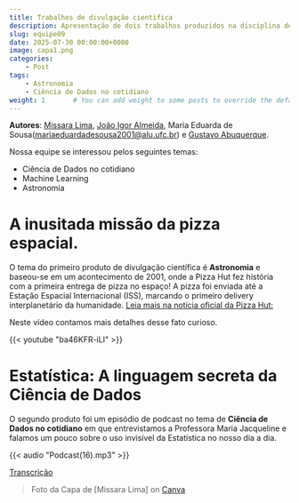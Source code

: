 ```yaml
---
title: Trabalhos de divulgação cientifica
description: Apresentação de dois trabalhos produzidos na disciplina de Introdução a Divulgação Científica
slug: equipe09
date: 2025-07-30 00:00:00+0000
image: capa1.png
categories:
    - Post
tags:
    - Astronomia
    - Ciência de Dados no cotidiano
weight: 1       # You can add weight to some posts to override the default sorting (date descending)
---
```


**Autores**: [Missara Lima](https://instagram.com/mislisialima), [João Igor Almeida](https://instagram.com/igoxrx), Maria Eduarda de Sousa(mariaeduardadesousa2001@alu.ufc.br) e [Gustavo Abuquerque](https://instagram.com/gusta._zzz). 

Nossa equipe se interessou pelos seguintes temas:

 - Ciência de Dados no cotidiano
 - Machine Learning
 - Astronomia
  
# A inusitada missão da pizza espacial.

O tema do primeiro produto de divulgação científica é **Astronomia** e baseou-se em um acontecimento de 2001, onde a Pizza Hut fez história com a primeira entrega de pizza no espaço! A pizza foi enviada até a Estação Espacial Internacional (ISS), marcando o primeiro delivery interplanetário da humanidade. [Leia mais na notícia oficial da Pizza Hut:](https://spacenews.com/pizza-hut-becomes-first-company-in-history-to-deliver-pizza-to-residents-living-in-outer-space/?)

Neste vídeo contamos mais detalhes desse fato curioso.

{{< youtube "ba46KFR-iLI" >}}

# Estatística: A linguagem secreta da Ciência de Dados
O segundo produto foi um episódio de podcast no tema de **Ciência de Dados no cotidiano** em que entrevistamos a Professora Maria Jacqueline e falamos um pouco sobre o uso invisível da Estatistica no nosso dia a dia.


{{< audio "Podcast(16).mp3" >}}

[Transcrição](Podcast_16_transcript.txt)

> Foto da Capa de [Missara Lima] on [Canva](https://www.canva.com/design/DAGqj2ah43g/Xyipn8faRtlLMjTlPdz1pQ/)